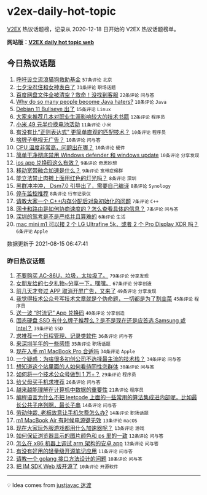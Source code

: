 # v2ex-daily-hot-topic

[V2EX](https://www.v2ex.com/) 热议话题榜，记录从 2020-12-18 日开始的 V2EX 热议话题榜单。

**网站版：[V2EX daily hot topic web](https://boojack.github.io/v2ex-daily-hot-topic-web/)**

## 今日热议话题

<!-- TODAY BEGIN -->

1. [呼吁设立流浪猫狗救助基金](https://www.v2ex.com/t/795876) `57条评论` `北京`
1. [七夕没忍住和女神表白了](https://www.v2ex.com/t/795882) `31条评论` `职场话题`
1. [百度网盘文件全被清空？救命！没找到客服](https://www.v2ex.com/t/795851) `22条评论` `问与答`
1. [Why do so many people become Java haters?](https://www.v2ex.com/t/795881) `18条评论` `Java`
1. [Debian 11 Bullseye 出了](https://www.v2ex.com/t/795840) `15条评论` `Linux`
1. [大家来推荐几本对职业生涯影响较大的技术书籍](https://www.v2ex.com/t/795885) `12条评论` `程序员`
1. [小米 49 元半价换电池活动](https://www.v2ex.com/t/795866) `11条评论` `小米`
1. [有没有比“正则表达式” 更简单直观的匹配技术？](https://www.v2ex.com/t/795888) `10条评论` `程序员`
1. [啥牌子电视无广告？](https://www.v2ex.com/t/795884) `10条评论` `问与答`
1. [CPU 温度非常高，问题出在哪？](https://www.v2ex.com/t/795868) `10条评论` `硬件`
1. [简单干净彻底禁用 Windows defender 和 windows update](https://www.v2ex.com/t/795860) `10条评论` `分享发现`
1. [ios app 兑换码这么有效？](https://www.v2ex.com/t/795846) `9条评论` `奇思妙想`
1. [移动宽带融合加速是什么？](https://www.v2ex.com/t/795841) `9条评论` `宽带症候群`
1. [能立法禁止肉摊上面用红色的灯光吗？](https://www.v2ex.com/t/795865) `8条评论` `深圳`
1. [黑群冲冲冲， Dsm7.0 引导出了，需要自己编译](https://www.v2ex.com/t/795863) `8条评论` `Synology`
1. [停车监控推荐](https://www.v2ex.com/t/795849) `8条评论` `行车记录仪`
1. [请教大家一个 C++内存分配后对象初始化的问题](https://www.v2ex.com/t/795873) `7条评论` `C++`
1. [网卡和路由是如何协商速度的？怎么查看具体的信息？](https://www.v2ex.com/t/795839) `7条评论` `问与答`
1. [深圳的驾考是不是严格并且算难的](https://www.v2ex.com/t/795890) `6条评论` `生活`
1. [mac mini m1 可以接 2 个 LG Ultrafine 5k，或者 2 个 Pro Display XDR 吗？](https://www.v2ex.com/t/795854) `6条评论` `Apple`

数据更新于 2021-08-15 06:47:41

<!-- TODAY END -->

### 昨日热议话题

<!-- YESTERDAY BEGIN -->

1. [不要购买 AC-86U，垃圾，太垃圾了。](https://www.v2ex.com/t/795716) `79条评论` `分享发现`
1. [女朋友给的七夕礼物~分享一下，嘿嘿。](https://www.v2ex.com/t/795722) `67条评论` `分享创造`
1. [前几天才夸过 APP 取消开屏广告，又来了](https://www.v2ex.com/t/795719) `49条评论` `分享发现`
1. [我觉得技术公众号写技术文章就是个伪命题，一切都是为了割韭菜](https://www.v2ex.com/t/795733) `45条评论` `程序员`
1. [送一波 “时流记” App 兑换码](https://www.v2ex.com/t/795711) `40条评论` `分享创造`
1. [固态硬盘 SSD 有什么牌子推荐么？是不是现在还是应首选 Samsung 或 Intel？](https://www.v2ex.com/t/795755) `39条评论` `SSD`
1. [求推荐一个日程管理、记录类软件](https://www.v2ex.com/t/795754) `36条评论` `问与答`
1. [来深圳半年的一些感悟](https://www.v2ex.com/t/795792) `35条评论` `职场话题`
1. [现在入手 m1 MacBook Pro 合适吗](https://www.v2ex.com/t/795760) `34条评论` `Apple`
1. [一个疑惑：为啥很多初创公司不选择最主流的技术栈？](https://www.v2ex.com/t/795817) `34条评论` `问与答`
1. [想知道这个站里面的人如何看待同性恋群体](https://www.v2ex.com/t/795808) `30条评论` `问与答`
1. [如何将一个技术公众号做到 1 万+？](https://www.v2ex.com/t/795709) `29条评论` `程序员`
1. [给父母买手机求推荐](https://www.v2ex.com/t/795821) `26条评论` `问与答`
1. [越来越能理解在计算机中数据的重要性](https://www.v2ex.com/t/795726) `21条评论` `程序员`
1. [编程语言为什么不把 leetcode 上面的一些常用的算法集成进内部呢，比如最长公共子序列啊，最长子串](https://www.v2ex.com/t/795830) `14条评论` `问与答`
1. [劳动仲裁, 老板故意让手机欠费怎么办?](https://www.v2ex.com/t/795802) `14条评论` `职场话题`
1. [m1 MacBook Air 有时候电源键无效](https://www.v2ex.com/t/795794) `13条评论` `macOS`
1. [现在大家玩外服游戏都用什么加速器呢？](https://www.v2ex.com/t/795771) `13条评论` `游戏`
1. [如何保证浏览器显示的图片颜色和 ps 里的一致](https://www.v2ex.com/t/795797) `12条评论` `问与答`
1. [怎么在 x86 机器上调试 arm 架构的安卓 app](https://www.v2ex.com/t/795778) `12条评论` `问与答`
1. [有没有好用的轻量级开源笔记应用](https://www.v2ex.com/t/795723) `11条评论` `问与答`
1. [请教一个 golang 接口方法设计的问题](https://www.v2ex.com/t/795816) `10条评论` `问与答`
1. [把 IM SDK Web 版开源了](https://www.v2ex.com/t/795738) `10条评论` `开源软件`

<!-- YESTERDAY END -->

---

💡 Idea comes from [justjavac 迷渡](https://github.com/justjavac/)
